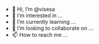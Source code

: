 - 👋 Hi, I’m @visesa
- 👀 I’m interested in ...
- 🌱 I’m currently learning ...
- 💞️ I’m looking to collaborate on ...
- 📫 How to reach me ...

<!---
visesaj/visesaj is a ✨ special ✨ repository because its `README.md` (this file) appears on your GitHub profile.
You can click the Preview link to take a look at your changes.
--->

